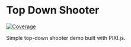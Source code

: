# Top Down Shooter

[![Coverage](https://codecov.io/gh/OWNER/Top-Down-Shooter/graph/badge.svg)](https://codecov.io/gh/OWNER/Top-Down-Shooter)

Simple top-down shooter demo built with PIXI.js.
